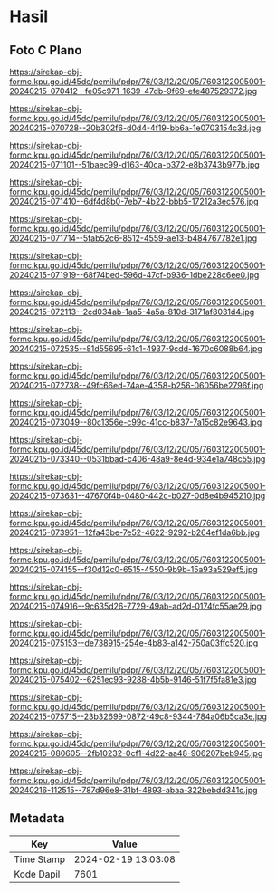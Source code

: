# Hasil

## Foto C Plano

https://sirekap-obj-formc.kpu.go.id/45dc/pemilu/pdpr/76/03/12/20/05/7603122005001-20240215-070412--fe05c971-1639-47db-9f69-efe487529372.jpg

https://sirekap-obj-formc.kpu.go.id/45dc/pemilu/pdpr/76/03/12/20/05/7603122005001-20240215-070728--20b302f6-d0d4-4f19-bb6a-1e0703154c3d.jpg

https://sirekap-obj-formc.kpu.go.id/45dc/pemilu/pdpr/76/03/12/20/05/7603122005001-20240215-071101--51baec99-d163-40ca-b372-e8b3743b977b.jpg

https://sirekap-obj-formc.kpu.go.id/45dc/pemilu/pdpr/76/03/12/20/05/7603122005001-20240215-071410--6df4d8b0-7eb7-4b22-bbb5-17212a3ec576.jpg

https://sirekap-obj-formc.kpu.go.id/45dc/pemilu/pdpr/76/03/12/20/05/7603122005001-20240215-071714--5fab52c6-8512-4559-ae13-b484767782e1.jpg

https://sirekap-obj-formc.kpu.go.id/45dc/pemilu/pdpr/76/03/12/20/05/7603122005001-20240215-071919--68f74bed-596d-47cf-b936-1dbe228c6ee0.jpg

https://sirekap-obj-formc.kpu.go.id/45dc/pemilu/pdpr/76/03/12/20/05/7603122005001-20240215-072113--2cd034ab-1aa5-4a5a-810d-3171af8031d4.jpg

https://sirekap-obj-formc.kpu.go.id/45dc/pemilu/pdpr/76/03/12/20/05/7603122005001-20240215-072535--81d55695-61c1-4937-9cdd-1670c6088b64.jpg

https://sirekap-obj-formc.kpu.go.id/45dc/pemilu/pdpr/76/03/12/20/05/7603122005001-20240215-072738--49fc66ed-74ae-4358-b256-06056be2796f.jpg

https://sirekap-obj-formc.kpu.go.id/45dc/pemilu/pdpr/76/03/12/20/05/7603122005001-20240215-073049--80c1356e-c99c-41cc-b837-7a15c82e9643.jpg

https://sirekap-obj-formc.kpu.go.id/45dc/pemilu/pdpr/76/03/12/20/05/7603122005001-20240215-073340--0531bbad-c406-48a9-8e4d-934e1a748c55.jpg

https://sirekap-obj-formc.kpu.go.id/45dc/pemilu/pdpr/76/03/12/20/05/7603122005001-20240215-073631--47670f4b-0480-442c-b027-0d8e4b945210.jpg

https://sirekap-obj-formc.kpu.go.id/45dc/pemilu/pdpr/76/03/12/20/05/7603122005001-20240215-073951--12fa43be-7e52-4622-9292-b264ef1da6bb.jpg

https://sirekap-obj-formc.kpu.go.id/45dc/pemilu/pdpr/76/03/12/20/05/7603122005001-20240215-074155--f30d12c0-6515-4550-9b9b-15a93a529ef5.jpg

https://sirekap-obj-formc.kpu.go.id/45dc/pemilu/pdpr/76/03/12/20/05/7603122005001-20240215-074916--9c635d26-7729-49ab-ad2d-0174fc55ae29.jpg

https://sirekap-obj-formc.kpu.go.id/45dc/pemilu/pdpr/76/03/12/20/05/7603122005001-20240215-075153--de738915-254e-4b83-a142-750a03ffc520.jpg

https://sirekap-obj-formc.kpu.go.id/45dc/pemilu/pdpr/76/03/12/20/05/7603122005001-20240215-075402--6251ec93-9288-4b5b-9146-51f7f5fa81e3.jpg

https://sirekap-obj-formc.kpu.go.id/45dc/pemilu/pdpr/76/03/12/20/05/7603122005001-20240215-075715--23b32699-0872-49c8-9344-784a06b5ca3e.jpg

https://sirekap-obj-formc.kpu.go.id/45dc/pemilu/pdpr/76/03/12/20/05/7603122005001-20240215-080605--2fb10232-0cf1-4d22-aa48-906207beb945.jpg

https://sirekap-obj-formc.kpu.go.id/45dc/pemilu/pdpr/76/03/12/20/05/7603122005001-20240216-112515--787d96e8-31bf-4893-abaa-322bebdd341c.jpg


## Metadata

| Key        | Value               |
| ---------- | ------------------- |
| Time Stamp | 2024-02-19 13:03:08 |
| Kode Dapil | 7601                |



